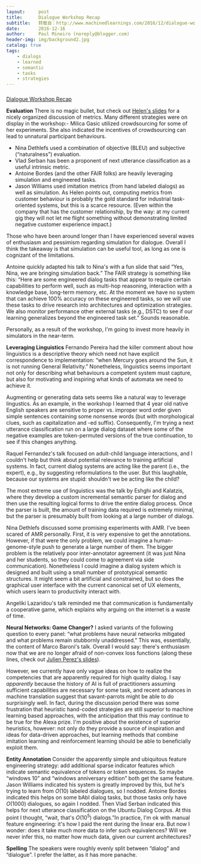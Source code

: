 ```yaml
---
layout:     post
title:      Dialogue Workshop Recap
subtitle:   转载自：http://www.machinedlearnings.com/2016/12/dialogue-workshop-recap.html
date:       2016-12-16
author:     Paul Mineiro (noreply@blogger.com)
header-img: img/background2.jpg
catalog: true
tags:
    - dialogs
    - learned
    - semantic
    - tasks
    - strategies
---
```













### 
[Dialogue Workshop Recap](http://www.machinedlearnings.com/2016/12/dialogue-workshop-recap.html)


**Evaluation** There is no magic bullet, but check out [Helen's slides](https://github.com/pmineiro/ldlmd2016/blob/master/NIPSDec2016H.Hastie.pdf) for a nicely organized discussion of metrics. Many different strategies were on display in the workshop:- Milica Gasic utilized crowdsourcing for some of her experiments. She also indicated the incentives of crowdsourcing can lead to unnatural participant behaviours.
- Nina Dethlefs used a combination of objective (BLEU) and subjective (“naturalness”) evaluation.
- Vlad Serban has been a proponent of next utterance classification as a useful intrinsic metric.
- Antoine Bordes (and the other FAIR folks) are heavily leveraging simulation and engineered tasks.
- Jason Williams used imitation metrics (from hand labeled dialogs) as well as simulation.
As Helen points out, computing metrics from customer behaviour is probably the gold standard for industrial task-oriented systems, but this is a scarce resource. (Even within the company that has the customer relationship, by the way: at my current gig they will not let me flight something without demonstrating limited negative customer experience impact.)

Those who have been around longer than I have experienced several waves of enthusiasm and pessimism regarding simulation for dialogue. Overall I think the takeaway is that simulation can be useful tool, as long as one is cognizant of the limitations.

Antoine quickly adapted his talk to Nina's with a fun slide that said “Yes, Nina, we are bringing simulation back.” The FAIR strategy is something like this: “Here are some engineered dialog tasks that appear to require certain capabilities to perform well, such as multi-hop reasoning, interaction with a knowledge base, long-term memory, etc. At the moment we have no system that can achieve 100% accuracy on these engineered tasks, so we will use these tasks to drive research into architectures and optimization strategies. We also monitor performance other external tasks (e.g., DSTC) to see if our learning generalizes beyond the engineered task set.” Sounds reasonable.

Personally, as a result of the workshop, I'm going to invest more heavily in simulators in the near-term.

**Leveraging Linguistics** Fernando Pereira had the killer comment about how linguistics is a descriptive theory which need not have explicit correspondence to implementation: “when Mercury goes around the Sun, it is not running General Relativity.” Nonetheless, linguistics seems important not only for describing what behaviours a competent system must capture, but also for motivating and inspiring what kinds of automata we need to achieve it. 

Augmenting or generating data sets seems like a natural way to leverage lingustics. As an example, in the workshop I learned that 4 year old native English speakers are sensitive to proper vs. improper word order given simple sentences containing some nonsense words (but with morphological clues, such as capitalization and -ed suffix). Consequently, I'm trying a next utterance classification run on a large dialog dataset where some of the negative examples are token-permuted versions of the true continuation, to see if this changes anything.

Raquel Fernandez's talk focused on adult-child language interactions, and I couldn't help but think about potential relevance to training artificial systems. In fact, current dialog systems are acting like the parent (i.e., the expert), e.g., by suggesting reformulations to the user. But this laughable, because our systems are stupid: shouldn't we be acting like the child?

The most extreme use of linguistics was the talk by Eshghi and Kalatzis, where they develop a custom incremental semantic parser for dialog and then use the resulting logical forms to drive the entire dialog process. Once the parser is built, the amount of training data required is extremely minimal, but the parser is presumably built from looking at a large number of dialogs.

Nina Dethlefs discussed some promising experiments with AMR. I've been scared of AMR personally. First, it is very expensive to get the annotations. However, if that were the only problem, we could imagine a human-genome-style push to generate a large number of them. The bigger problem is the relatively poor inter-annotator agreement (it was just Nina and her students, so they could come to agreement via side communication). Nonetheless I could imagine a dialog system which is designed and built using a small number of prototypical semantic structures. It might seem a bit artificial and constrained, but so does the graphical user interface with the current canonical set of UX elements, which users learn to productivity interact with.

Angeliki Lazaridou's talk reminded me that communication is fundamentally a cooperative game, which explains why arguing on the internet is a waste of time. 

**Neural Networks: Game Changer?** I asked variants of the following question to every panel: “what problems have neural networks mitigated and what problems remain stubbornly unaddressed.” This was, essentially, the content of Marco Baroni's talk. Overall I would say: there's enthusiasm now that we are no longer afraid of non-convex loss functions (along these lines, check out [Julien Perez's slides](https://github.com/pmineiro/ldlmd2016/blob/master/letsdiscuss-gmemn2n-julienperez.pdf)).

However, we currently have only vague ideas on how to realize the competencies that are apparently required for high quality dialog. I say *apparently* because the history of AI is full of practitioners assuming sufficient capabilities are necessary for some task, and recent advances in machine translation suggest that savant-parrots might be able to do surprisingly well. In fact, during the discussion period there was some frustration that heuristic hand-coded strategies are still superior to machine learning based approaches, with the anticipation that this may continue to be true for the Alexa prize. I'm positive about the existence of superior heuristics, however: not only do they provide a source of inspiration and ideas for data-driven approaches, but learning methods that combine imitation learning and reinforcement learning should be able to beneficially exploit them.

**Entity Annotation** Consider the apparently simple and ubiquitous feature engineering strategy: add additional sparse indicator features which indicate semantic equivalence of tokens or token sequences. So maybe “windows 10” and “windows anniversary edition” both get the same feature. Jason Williams indicated his system is greatly improved by this, but he's trying to learn from $O(10)$ labeled dialogues, so I nodded. Antoine Bordes indicated this helps on some bAbI dialog tasks, but those tasks only have $O(1000)$ dialogues, so again I nodded. Then Vlad Serban indicated this helps for next utterance classification on the Ubuntu Dialog Corpus. At this point I thought, “wait, that's $O(10^5)$ dialogs.”In practice, I'm ok with manual feature engineering: it's how I paid the rent during the linear era. But now I wonder: does it take much more data to infer such equivalences? Will we never infer this, no matter how much data, given our current architectures?

**Spelling** The speakers were roughly evenly split between “dialog” and “dialogue”. I prefer the latter, as it has more panache.












